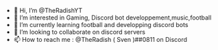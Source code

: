 - 👋 Hi, I’m @TheRadishYT
- 👀 I’m interested in Gaming, Discord bot developpement,music,football
- 🌱 I’m currently learning football and developping discord bots
- 💞️ I’m looking to collaborate on discord servers
- 📫 How to reach me : @TheRadish ( Sven )##0811 on Discord

<!---
TheRadishYT/TheRadishYT is a ✨ special ✨ repository because its `README.md` (this file) appears on your GitHub profile.
You can click the Preview link to take a look at your changes.
--->
